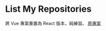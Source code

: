# List My Repositories

將 Vue 專案重置為 React 版本，純練習。
[原專案](https://github.com/Lastor-Chen/github_repo_list)